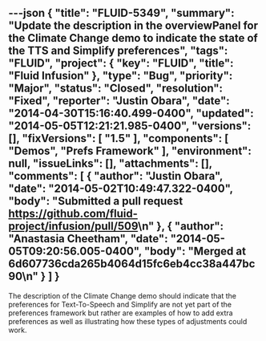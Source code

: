 ---json
{
  "title": "FLUID-5349",
  "summary": "Update the description in the overviewPanel for the Climate Change demo to indicate the state of the TTS and Simplify preferences",
  "tags": "FLUID",
  "project": {
    "key": "FLUID",
    "title": "Fluid Infusion"
  },
  "type": "Bug",
  "priority": "Major",
  "status": "Closed",
  "resolution": "Fixed",
  "reporter": "Justin Obara",
  "date": "2014-04-30T15:16:40.499-0400",
  "updated": "2014-05-05T12:21:21.985-0400",
  "versions": [],
  "fixVersions": [
    "1.5"
  ],
  "components": [
    "Demos",
    "Prefs Framework"
  ],
  "environment": null,
  "issueLinks": [],
  "attachments": [],
  "comments": [
    {
      "author": "Justin Obara",
      "date": "2014-05-02T10:49:47.322-0400",
      "body": "Submitted a pull request <https://github.com/fluid-project/infusion/pull/509>\n"
    },
    {
      "author": "Anastasia Cheetham",
      "date": "2014-05-05T09:20:56.005-0400",
      "body": "Merged at 6d607736cda265b4064d15fc6eb4cc38a447bc90\n"
    }
  ]
}
---
The description of the Climate Change demo should indicate that the preferences for Text-To-Speech and Simplify are not yet part of the preferences framework but rather are examples of how to add extra preferences as well as illustrating how these types of adjustments could work.

        